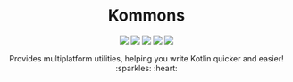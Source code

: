 <h1 align="center">Kommons</h1>

<p align="center">
	<img src="https://img.shields.io/badge/Project Status-Work in Progress-yellow" />
	<img src="https://img.shields.io/github/license/TASSIA710/kommons?label=License" />
	<img src="https://img.shields.io/github/v/release/TASSIA710/kommons?label=Stable" />
	<img src="https://img.shields.io/github/v/release/TASSIA710/kommons?label=Preview&include_prereleases" />
	<img src="https://img.shields.io/github/workflow/status/TASSIA710/kommons/Build/main?label=Build" />
</p>

<p align="center">Provides multiplatform utilities, helping you write Kotlin quicker and easier! :sparkles: :heart:</p>

